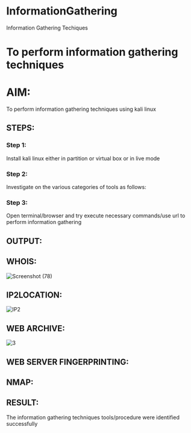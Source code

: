 # InformationGathering
Information Gathering Techiques

# To perform information gathering techniques

# AIM:

To perform information gathering techniques using kali linux 

## STEPS:

### Step 1:

Install kali linux either in partition or virtual box or in live mode

### Step 2:

Investigate on the various categories of tools as follows:

### Step 3:
Open terminal/browser and try execute necessary commands/use url to perform information gathering


## OUTPUT:
## WHOIS:
![Screenshot (78)](https://github.com/gowriganeshns/InformationGathering/assets/147017926/4b2427aa-de84-46f8-b344-6552fc0b635a)

## IP2LOCATION:
![IP2](https://github.com/gowriganeshns/InformationGathering/assets/147017926/ff9edca2-fb6b-41d4-b0ec-e2d7d9945816)

## WEB ARCHIVE:
![3](https://github.com/gowriganeshns/InformationGathering/assets/147017926/0597778c-885d-4270-8936-46d347dc574c)

## WEB SERVER FINGERPRINTING:
## NMAP:









## RESULT:
The information gathering techniques tools/procedure were  identified successfully
